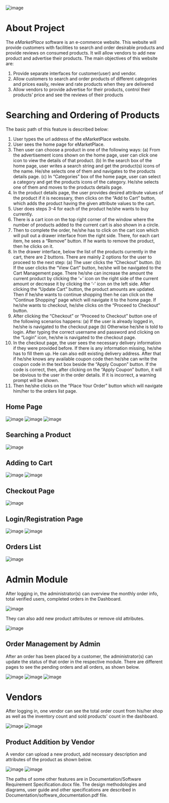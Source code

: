 ![image](https://user-images.githubusercontent.com/37974385/109809304-5af37800-7c52-11eb-812b-e961db1f97eb.png)

# About Project

The _eMarketPlace_ software is an e-commerce website. This website will provide customers with facilities to search and order desirable products and provide reviews on consumed products. It will allow vendors to add new product and advertise their products. The main objectives of this website are:

1.	Provide separate interfaces for customer(user) and vendor.
2.	Allow customers to search and order products of different categories and prices easily, review and rate products when they are delivered
3.	Allow vendors to provide advertise for their products, control their products’ price and see the reviews of their products

# Searching and Ordering of Products
 
The basic path of this feature is described below:
1.  User types the url address of the eMarketPlace website.
2.  User sees the home page for eMarketPlace.
3.  Then user can choose a product in one of the following ways:
(a)	From the advertisement icons shown on the home page, user can click one icon to view the details of that product. 
(b)	In the search box of the home page, user writes a search string and get the product(s) icons of the name. He/she selects one of them and navigates to the products details page.
(c)	In “Categories” box of the home page, user can select a category and get the products icons of the category. He/she selects one of them and moves to the products details page. 
4.  In the product details page, the user provides desired attribute values of the product if it is necessary, then clicks on the “Add to Cart” button, which adds the product having the given attribute values to the cart.
5.  User does steps 3-4 for each of the product he/she wants to buy currently.
6.  There is a cart icon on the top right corner of the window where the number of products added to the current cart is also shown in a circle. 
7.  Then to complete the order, he/she has to click on the cart icon which will pull out a drawer interface from the right side. There, for each cart item, he sees a “Remove” button. If he wants to remove the product, then he clicks on it.
8.  In the drawer interface, below the list of the products currently in the cart, there are 2 buttons. There are mainly 2 options for the user to proceed to the next step:
(a)	The user clicks the “Checkout” button.
(b)	If the user clicks the “View Cart” button, he/she will be navigated to the Cart Management page. There he/she can increase the amount the current product by clicking the ‘+’ icon on the right side of the current amount or decrease it by clicking the ‘-’ icon on the left side. After clicking the “Update Cart” button, the product amounts are updated. Then if he/she wants to continue shopping then he can click on the “Continue Shopping” page which will navigate it to the home page. If he/she wants to checkout, he/she clicks on the “Proceed to Checkout” button.
9.  After clicking the “Checkout” or “Proceed to Checkout” button one of the following scenarios happens:
(a)	If the user is already logged in, he/she is navigated to the checkout page
(b)	Otherwise he/she is told to login. After typing the correct username and password and clicking on the “Login” icon, he/she is navigated to the checkout page.
10. In the checkout page, the user sees the necessary delivery information if they were provided before. If there is any information missing, he/she has to fill them up. He can also edit existing delivery address. After that if he/she knows any available coupon code then he/she can write the coupon code in the text box beside the “Apply Coupon” button. If the code is correct, then, after clicking on the “Apply Coupon” button, it will be obvious to the user in the order details. If it is incorrect, a warning prompt will be shown.
11. Then he/she clicks on the “Place Your Order” button which will navigate him/her to the orders list page.

## Home Page

![image](https://user-images.githubusercontent.com/37974385/109806695-32b64a00-7c4f-11eb-8f03-23dbb56178c9.png)
![image](https://user-images.githubusercontent.com/37974385/109806727-3cd84880-7c4f-11eb-830d-945fa29b0c42.png)
![image](https://user-images.githubusercontent.com/37974385/109806764-482b7400-7c4f-11eb-8669-434c6afe0544.png)

## Searching a Product

![image](https://user-images.githubusercontent.com/37974385/109807291-e0c1f400-7c4f-11eb-926f-a3318d7ccb89.png)

## Adding to Cart

![image](https://user-images.githubusercontent.com/37974385/109807630-59c14b80-7c50-11eb-8e4f-8d5184ea06d2.png)
![image](https://user-images.githubusercontent.com/37974385/109807692-6cd41b80-7c50-11eb-81cc-2bffe1ba26a1.png)

## Checkout Page

![image](https://user-images.githubusercontent.com/37974385/109807782-912ff800-7c50-11eb-9fe1-f47a11c320f7.png)

## Login/Registration Page

![image](https://user-images.githubusercontent.com/37974385/109817957-b0cd1d80-7c5c-11eb-9cdc-fbad4e10ced3.png)
![image](https://user-images.githubusercontent.com/37974385/109817987-b9255880-7c5c-11eb-9bf7-8d5245d626a1.png)


## Orders List

![image](https://user-images.githubusercontent.com/37974385/109807891-ab69d600-7c50-11eb-8819-bd85cfeec707.png)


# Admin Module

After logging in, the administrator(s) can overview the monthly order info, total verified users, completed orders in the Dashboard.

![image](https://user-images.githubusercontent.com/37974385/109817396-17057080-7c5c-11eb-80c3-2769004094af.png)

They can also add new product attributes or remove old attributes.

![image](https://user-images.githubusercontent.com/37974385/109817660-5d5acf80-7c5c-11eb-8288-d04ea753a5ab.png)


## Order Management by Admin

After an order has been placed by a customer, the administrator(s) can update the status of that order in the respective module. There are different pages to see the pending orders and all orders, as shown below.

![image](https://user-images.githubusercontent.com/37974385/109812429-3f8a6c00-7c56-11eb-9fd5-77b6699ef307.png)
![image](https://user-images.githubusercontent.com/37974385/109812502-57fa8680-7c56-11eb-80a6-50f9331d7b04.png)
![image](https://user-images.githubusercontent.com/37974385/109812578-71033780-7c56-11eb-9860-b86c0b660ff2.png)


# Vendors

After logging in, one vendor can see the total order count from his/her shop as well as the inventory count and sold products' count in the dashboard.

![image](https://user-images.githubusercontent.com/37974385/109818282-086b8900-7c5d-11eb-88c5-a60d3dc67b24.png)
![image](https://user-images.githubusercontent.com/37974385/109818309-0e616a00-7c5d-11eb-86a8-d30a4c908f01.png)

## Product Addition by Vendor

A vendor can upload a new product, add necessary description and attributes of the product as shown below.

![image](https://user-images.githubusercontent.com/37974385/109818573-52ed0580-7c5d-11eb-951d-e4805f71251d.png)
![image](https://user-images.githubusercontent.com/37974385/109818604-5bddd700-7c5d-11eb-84fa-64f563ccf846.png)



The paths of some other features are in Documentation/Software Requirement Specification.docx file. The design methodologies and diagrams, user guide and other specifications are described in Documentation/software_documentation.pdf file.
